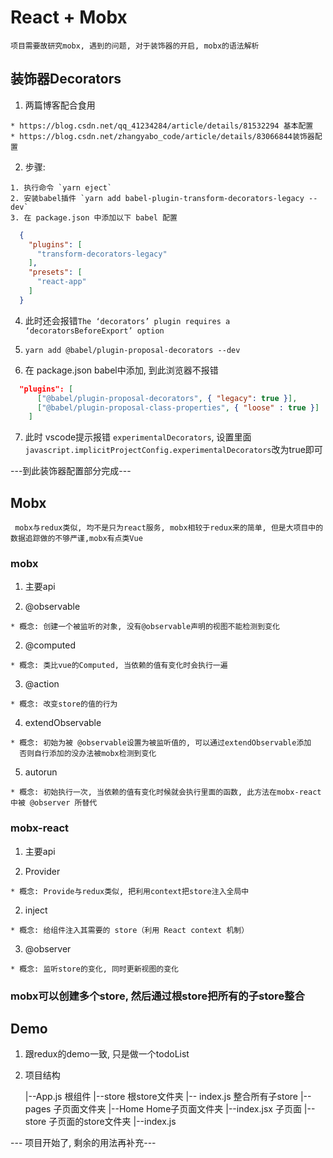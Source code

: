 # React + Mobx

`项目需要故研究mobx, 遇到的问题, 对于装饰器的开启, mobx的语法解析`

## 装饰器Decorators

  1. 两篇博客配合食用

    * https://blog.csdn.net/qq_41234284/article/details/81532294 基本配置
    * https://blog.csdn.net/zhangyabo_code/article/details/83066844装饰器配置

  2. 步骤: 

    1. 执行命令 `yarn eject`
    2. 安装babel插件 `yarn add babel-plugin-transform-decorators-legacy --dev`
    3. 在 package.json 中添加以下 babel 配置

```json
  {
    "plugins": [
      "transform-decorators-legacy"
    ],
    "presets": [
      "react-app"
    ]
  }
```
  4. 此时还会报错`The ‘decorators’ plugin requires a ‘decoratorsBeforeExport’ option`

  5. `yarn add @babel/plugin-proposal-decorators --dev`

  6. 在 package.json babel中添加, 到此浏览器不报错

```json
  "plugins": [
      ["@babel/plugin-proposal-decorators", { "legacy": true }],
      ["@babel/plugin-proposal-class-properties", { "loose" : true }]
    ]
```

  7. 此时 vscode提示报错 `experimentalDecorators`, 设置里面 `javascript.implicitProjectConfig.experimentalDecorators`改为true即可


---到此装饰器配置部分完成---
  
## Mobx

 ` mobx与redux类似, 均不是只为react服务, mobx相较于redux来的简单, 但是大项目中的数据追踪做的不够严谨,mobx有点类Vue`

### mobx

1. 主要api

  1. @observable

    * 概念: 创建一个被监听的对象, 没有@observable声明的视图不能检测到变化

  2. @computed 

    * 概念: 类比vue的Computed, 当依赖的值有变化时会执行一遍

  3. @action

    * 概念: 改变store的值的行为

  4. extendObservable

    * 概念: 初始为被 @observable设置为被监听值的, 可以通过extendObservable添加
      否则自行添加的没办法被mobx检测到变化

  5. autorun

    * 概念: 初始执行一次, 当依赖的值有变化时候就会执行里面的函数, 此方法在mobx-react中被 @observer 所替代

### mobx-react

1. 主要api

  1. Provider

    * 概念: Provide与redux类似, 把利用context把store注入全局中

  2. inject 

    * 概念: 给组件注入其需要的 store（利用 React context 机制）

  3. @observer

    * 概念: 监听store的变化, 同时更新视图的变化

### mobx可以创建多个store, 然后通过根store把所有的子store整合

## Demo

  1. 跟redux的demo一致, 只是做一个todoList

  2. 项目结构

      |--App.js               根组件
      |--store                根store文件夹
          |-- index.js        整合所有子store
      |--pages                子页面文件夹
          |--Home             Home子页面文件夹
              |--index.jsx    子页面
              |--store        子页面的store文件夹
                  |--index.js 

--- 项目开始了, 剩余的用法再补充---


